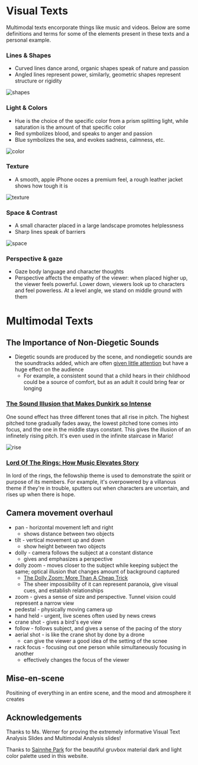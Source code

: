 # Visual Texts

Multimodal texts encorporate things like music and videos. Below are some definitions and terms for some of the elements present in these texts and a personal example.

### Lines & Shapes

- Curved lines dance arond, organic shapes speak of nature and passion
- Angled lines represent power, similarly, geometric shapes represent structure or rigidity

![shapes](images/shapes.jpeg)

### Light & Colors

- Hue is the choice of the specific color from a prism splitting light, while saturation is the amount of that specific color
- Red symbolizes blood, and speaks to anger and passion
- Blue symbolizes the sea, and evokes sadness, calmness, etc.

![color](images/color.jpeg)

### Texture

- A smooth, apple iPhone oozes a premium feel, a rough leather jacket shows how tough it is

![texture](images/texture.jpeg)

### Space & Contrast

- A small character placed in a large landscape promotes helplessness
- Sharp lines speak of barriers

![space](images/space.jpeg)

### Perspective & gaze

- Gaze body language and character thoughts
- Perspective affects the empathy of the viewer: when placed higher up, the viewer feels powerful. Lower down, viewers look up to characters and feel powerless. At a level angle, we stand on middle ground with them

# Multimodal Texts

## The Importance of Non-Diegetic Sounds

- Diegetic sounds are produced by the scene, and nondiegetic sounds are the soundtracks added, which are often [given little attention](https://www.filmsound.org/articles/designing_for_sound.htm) but have a huge effect on the audience
  - For example, a consistent sound that a child hears in their childhood could be a source of comfort, but as an adult it could bring fear or longing

### [The Sound Illusion that Makes Dunkirk so Intense](https://www.youtube.com/watch?v=LVWTQcZbLgY)

One sound effect has three different tones that all rise in pitch. The highest pitched tone gradually fades away, the lowest pitched tone comes into focus, and the one in the middle stays constant. This gives the illusion of an infinetely rising pitch. It's even used in the infinite staircase in Mario!

![rise](images/rise.jpeg)

### [Lord Of The Rings: How Music Elevates Story](https://www.youtube.com/watch?v=e7BkmF8CJpQ)

In lord of the rings, the fellowship theme is used to demonstrate the spirit or purpose of its members. For example, it's overpowered by a villanous theme if they're in trouble, sputters out when characters are uncertain, and rises up when there is hope.

## Camera movement overhaul

- pan - horizontal movement left and right
  - shows distance between two objects
- tilt - vertical movement up and down
  - show height between two objects
- dolly - camera follows the subject at a constant distance
  - gives and emphasizes a perspective
- dolly zoom - moves closer to the subject while keeping subject the same; optical illusion that changes amount of background captured
  - [The Dolly Zoom: More Than A Cheap Trick](https://www.youtube.com/watch?v=u5JBlwlnJX0)
  - The sheer impossibility of it can represent paranoia, give visual cues, and establish relationships
- zoom - gives a sense of size and perspective. Tunnel vision could represent a narrow view
- pedestal - physically moving camera up
- hand held - urgent, live scenes often used by news crews
- crane shot - gives a bird's eye view
- follow - follows subject, and gives a sense of the pacing of the story
- aerial shot - is like the crane shot by done by a drone
  - can give the viewer a good idea of the setting of the scnee
- rack focus - focusing out one person while simultaneously focusing in another
  - effectively changes the focus of the viewer

## Mise-en-scene

Positining of everything in an entire scene, and the mood and atmosphere it creates

## Acknowledgements

Thanks to Ms. Werner for proving the extremely informative Visual Text Analysis Slides and Multimodal Analysis slides!

Thanks to [Sainnhe Park](https://github.com/sainnhe) for the beautiful gruvbox material dark and light color palette used in this website.
